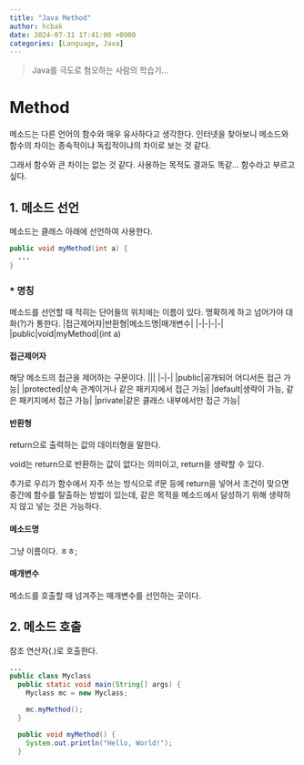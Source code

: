 ```yaml
---
title: "Java Method"
author: hcbak
date: 2024-07-31 17:41:00 +0900
categories: [Language, Java]
---
```


> Java를 극도로 혐오하는 사람의 학습기...

# Method
메소드는 다른 언어의 함수와 매우 유사하다고 생각한다. 인터넷을 찾아보니 메소드와 함수의 차이는 종속적이냐 독립적이냐의 차이로 보는 것 같다.

그래서 함수와 큰 차이는 없는 것 같다. 사용하는 목적도 결과도 똑같... 함수라고 부르고 싶다.

## 1. 메소드 선언
메소드는 클래스 아래에 선언하여 사용한다.
```java
public void myMethod(int a) {
  ...
}
```

### * 명칭
메소드를 선언할 때 적히는 단어들의 위치에는 이름이 있다. 명확하게 하고 넘어가야 대화(?)가 통한다.
|접근제어자|반환형|메소드명|매개변수|
|-|-|-|-|
|public|void|myMethod|(int a)

#### 접근제어자
해당 메소드의 접근을 제어하는 구문이다.
|||
|-|-|
|public|공개되어 어디서든 접근 가능|
|protected|상속 관계이거나 같은 패키지에서 접근 가능|
|default|생략이 가능, 같은 패키지에서 접근 가능|
|private|같은 클래스 내부에서만 접근 가능|

#### 반환형
return으로 출력하는 값의 데이터형을 말한다.

void는 return으로 반환하는 값이 없다는 의미이고, return을 생략할 수 있다.

추가로 우리가 함수에서 자주 쓰는 방식으로 if문 등에 return을 넣어서 조건이 맞으면 중간에 함수를 탈출하는 방법이 있는데, 같은 목적을 메소드에서 달성하기 위해 생략하지 않고 넣는 것은 가능하다.

#### 메소드명
그냥 이름이다. ㅎㅎ;

#### 매개변수
메소드를 호출할 때 넘겨주는 매개변수를 선언하는 곳이다.


## 2. 메소드 호출

참조 연산자(.)로 호출한다.

```java
...
public class Myclass
  public static void main(String[] args) {
    Myclass mc = new Myclass;

    mc.myMethod();
  }

  public void myMethod() {
    System.out.println("Hello, World!");
  }
```

